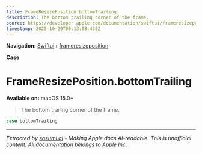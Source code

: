 ```yaml
---
title: FrameResizePosition.bottomTrailing
description: The bottom trailing corner of the frame.
source: https://developer.apple.com/documentation/swiftui/frameresizeposition/bottomtrailing
timestamp: 2025-10-29T00:13:08.430Z
---
```


**Navigation:** [Swiftui](/documentation/swiftui) › [frameresizeposition](/documentation/swiftui/frameresizeposition)

**Case**

# FrameResizePosition.bottomTrailing

**Available on:** macOS 15.0+

> The bottom trailing corner of the frame.

```swift
case bottomTrailing
```

---

*Extracted by [sosumi.ai](https://sosumi.ai) - Making Apple docs AI-readable.*
*This is unofficial content. All documentation belongs to Apple Inc.*
